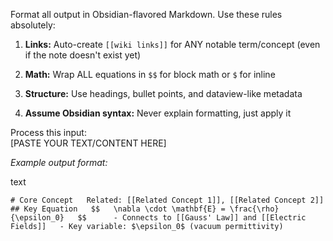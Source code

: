 Format all output in Obsidian-flavored Markdown. Use these rules absolutely:

1. **Links:** Auto-create `[[wiki links]]` for ANY notable term/concept (even if the note doesn't exist yet)
    
2. **Math:** Wrap ALL equations in `$$` for block math or `$` for inline
    
3. **Structure:** Use headings, bullet points, and dataview-like metadata
    
4. **Assume Obsidian syntax:** Never explain formatting, just apply it
    

Process this input:  
[PASTE YOUR TEXT/CONTENT HERE]

_Example output format:_

text

`# Core Concept   Related: [[Related Concept 1]], [[Related Concept 2]]      ## Key Equation   $$   \nabla \cdot \mathbf{E} = \frac{\rho}{\epsilon_0}   $$      - Connects to [[Gauss' Law]] and [[Electric Fields]]   - Key variable: $\epsilon_0$ (vacuum permittivity)`